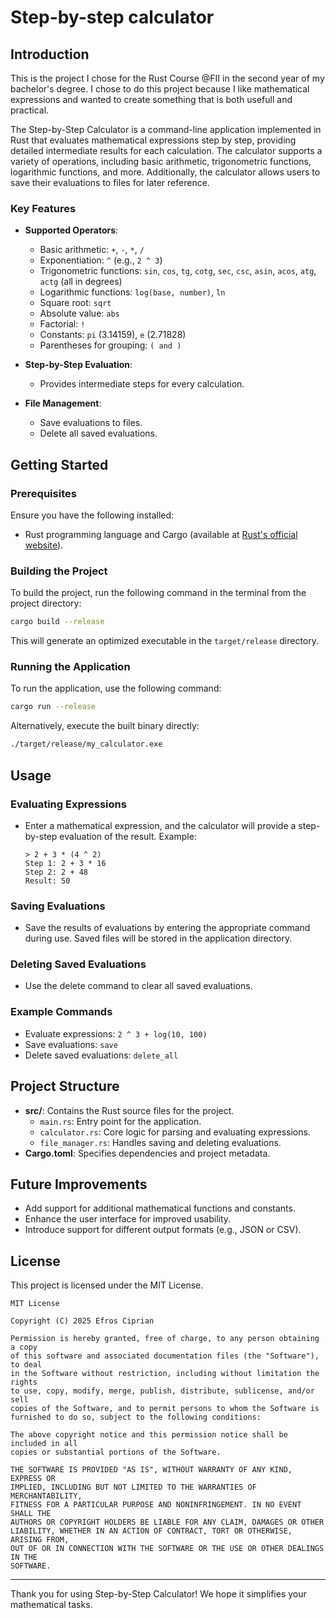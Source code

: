 # Step-by-step calculator

## Introduction
This is the project I chose for the Rust Course @FII in the second year of my bachelor's degree. I chose to do this project because I like mathematical expressions and wanted to create something that is both usefull and practical.

The Step-by-Step Calculator is a command-line application implemented in Rust that evaluates mathematical expressions step by step, providing detailed intermediate results for each calculation. The calculator supports a variety of operations, including basic arithmetic, trigonometric functions, logarithmic functions, and more. Additionally, the calculator allows users to save their evaluations to files for later reference.

### Key Features
- **Supported Operators**:
  - Basic arithmetic: `+`, `-`, `*`, `/`
  - Exponentiation: `^` (e.g., `2 ^ 3`)
  - Trigonometric functions: `sin`, `cos`, `tg`, `cotg`, `sec`, `csc`, `asin`, `acos`, `atg`, `actg` (all in degrees)
  - Logarithmic functions: `log(base, number)`, `ln`
  - Square root: `sqrt`
  - Absolute value: `abs`
  - Factorial: `!`
  - Constants: `pi` (3.14159), `e` (2.71828)
  - Parentheses for grouping: `( and )`

- **Step-by-Step Evaluation**:
  - Provides intermediate steps for every calculation.

- **File Management**:
  - Save evaluations to files.
  - Delete all saved evaluations.

## Getting Started

### Prerequisites
Ensure you have the following installed:
- Rust programming language and Cargo (available at [Rust's official website](https://www.rust-lang.org/)).

### Building the Project
To build the project, run the following command in the terminal from the project directory:
```bash
cargo build --release
```
This will generate an optimized executable in the `target/release` directory.

### Running the Application
To run the application, use the following command:
```bash
cargo run --release
```
Alternatively, execute the built binary directly:
```bash
./target/release/my_calculator.exe
```

## Usage
### Evaluating Expressions
- Enter a mathematical expression, and the calculator will provide a step-by-step evaluation of the result.
  Example:
  ```
  > 2 + 3 * (4 ^ 2)
  Step 1: 2 + 3 * 16
  Step 2: 2 + 48
  Result: 50
  ```

### Saving Evaluations
- Save the results of evaluations by entering the appropriate command during use. Saved files will be stored in the application directory.

### Deleting Saved Evaluations
- Use the delete command to clear all saved evaluations.

### Example Commands
- Evaluate expressions: `2 ^ 3 + log(10, 100)`
- Save evaluations: `save`
- Delete saved evaluations: `delete_all`

## Project Structure
- **src/**: Contains the Rust source files for the project.
  - `main.rs`: Entry point for the application.
  - `calculator.rs`: Core logic for parsing and evaluating expressions.
  - `file_manager.rs`: Handles saving and deleting evaluations.
- **Cargo.toml**: Specifies dependencies and project metadata.

## Future Improvements
- Add support for additional mathematical functions and constants.
- Enhance the user interface for improved usability.
- Introduce support for different output formats (e.g., JSON or CSV).

## License
This project is licensed under the MIT License.

```
MIT License

Copyright (C) 2025 Efros Ciprian

Permission is hereby granted, free of charge, to any person obtaining a copy
of this software and associated documentation files (the "Software"), to deal
in the Software without restriction, including without limitation the rights
to use, copy, modify, merge, publish, distribute, sublicense, and/or sell
copies of the Software, and to permit persons to whom the Software is
furnished to do so, subject to the following conditions:

The above copyright notice and this permission notice shall be included in all
copies or substantial portions of the Software.

THE SOFTWARE IS PROVIDED "AS IS", WITHOUT WARRANTY OF ANY KIND, EXPRESS OR
IMPLIED, INCLUDING BUT NOT LIMITED TO THE WARRANTIES OF MERCHANTABILITY,
FITNESS FOR A PARTICULAR PURPOSE AND NONINFRINGEMENT. IN NO EVENT SHALL THE
AUTHORS OR COPYRIGHT HOLDERS BE LIABLE FOR ANY CLAIM, DAMAGES OR OTHER
LIABILITY, WHETHER IN AN ACTION OF CONTRACT, TORT OR OTHERWISE, ARISING FROM,
OUT OF OR IN CONNECTION WITH THE SOFTWARE OR THE USE OR OTHER DEALINGS IN THE
SOFTWARE.
```

---
Thank you for using Step-by-Step Calculator! We hope it simplifies your mathematical tasks.


